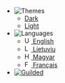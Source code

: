 - ![Themes](https://docs.reguilded.dev/docs/files/NavbarSVGs/Brightness.svg)
  - <a href="#" data-link-title="Dark">Dark</a>
  - <a href="#" data-link-title="Light">Light</a>
- ![Languages](https://docs.reguilded.dev/docs/files/NavbarSVGs/Translate.svg)
  - <a href="/"><img alt="UK Flag" src="https://flagicons.lipis.dev/flags/4x3/gb.svg" height="15px"> English</a>
  - <a href="#/lt_LT/"><img alt="LT Flag" src="https://flagicons.lipis.dev/flags/4x3/lt.svg" height="15px"> Lietuvių</a>
  - <a href="#/hu_HU/"><img alt="HU Flag" src="https://flagicons.lipis.dev/flags/4x3/hu.svg" height="15px"> Magyar</a>
  - <a href="#/fr_FR/"><img alt="FR Flag" src="https://flagicons.lipis.dev/flags/4x3/fr.svg" height="15px"> Français</a>
- [![Guilded](https://docs.reguilded.dev/docs/files/NavbarSVGs/Guilded.svg)](https://guilded.gg/ReGuilded)